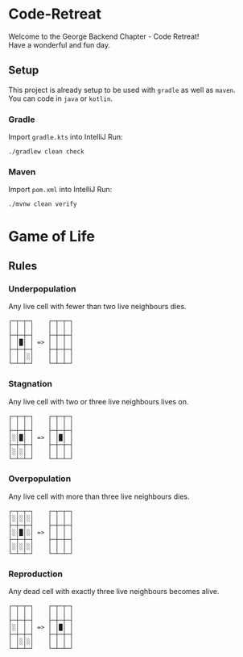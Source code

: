 # Code-Retreat

Welcome to the George Backend Chapter - Code Retreat!  
Have a wonderful and fun day.

## Setup

This project is already setup to be used with `gradle` as well as `maven`.  
You can code in `java` or `kotlin`.

### Gradle

Import `gradle.kts` into IntelliJ
Run:

```shell
./gradlew clean check
```

### Maven

Import `pom.xml` into IntelliJ
Run:

```shell
./mvnw clean verify
```

# Game of Life

## Rules

### Underpopulation

Any live cell with fewer than two live neighbours dies.

```
┌─┬─┬─┐    ┌─┬─┬─┐  
│ │ │ │    │ │ │ │  
├─┼─┼─┤    ├─┼─┼─┤  
│ │█│ │ => │ │ │ │  
├─┼─┼─┤    ├─┼─┼─┤  
│ │ │░│    │ │ │ │  
└─┴─┴─┘    └─┴─┴─┘
```

### Stagnation

Any live cell with two or three live neighbours lives on.

```
┌─┬─┬─┐    ┌─┬─┬─┐  
│ │ │ │    │ │ │ │  
├─┼─┼─┤    ├─┼─┼─┤  
│░│█│ │ => │ │█│ │  
├─┼─┼─┤    ├─┼─┼─┤  
│░│░│ │    │ │ │ │  
└─┴─┴─┘    └─┴─┴─┘
```

### Overpopulation

Any live cell with more than three live neighbours dies.

```
┌─┬─┬─┐    ┌─┬─┬─┐  
│░│░│░│    │ │ │ │  
├─┼─┼─┤    ├─┼─┼─┤  
│░│█│░│ => │ │ │ │  
├─┼─┼─┤    ├─┼─┼─┤  
│░│░│░│    │ │ │ │  
└─┴─┴─┘    └─┴─┴─┘
```

### Reproduction

Any dead cell with exactly three live neighbours becomes alive.

```
┌─┬─┬─┐    ┌─┬─┬─┐  
│ │ │ │    │ │ │ │  
├─┼─┼─┤    ├─┼─┼─┤  
│░│ │ │ => │ │█│ │  
├─┼─┼─┤    ├─┼─┼─┤  
│ │░│░│    │ │ │ │  
└─┴─┴─┘    └─┴─┴─┘  
```
